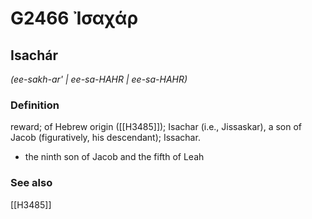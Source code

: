 # G2466 Ἰσαχάρ

## Isachár

_(ee-sakh-ar' | ee-sa-HAHR | ee-sa-HAHR)_

### Definition

reward; of Hebrew origin ([[H3485]]); Isachar (i.e., Jissaskar), a son of Jacob (figuratively, his descendant); Issachar.

- the ninth son of Jacob and the fifth of Leah

### See also

[[H3485]]

